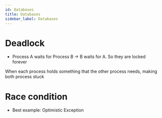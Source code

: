 ```yaml
---
id: Databases
title: Databases
sidebar_label: Databases
---
```


# Deadlock

- Process A waits for Process B -> B waits for A. So they are locked forever

When each process holds something that the other process needs, making both process stuck

# Race condition

- Best example: Optimistic Exception
